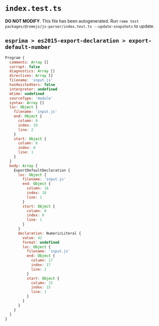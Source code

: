 # `index.test.ts`

**DO NOT MODIFY**. This file has been autogenerated. Run `rome test packages/@romejs/js-parser/index.test.ts --update-snapshots` to update.

## `esprima > es2015-export-declaration > export-default-number`

```javascript
Program {
  comments: Array []
  corrupt: false
  diagnostics: Array []
  directives: Array []
  filename: 'input.js'
  hasHoistedVars: false
  interpreter: undefined
  mtime: undefined
  sourceType: 'module'
  syntax: Array []
  loc: Object {
    filename: 'input.js'
    end: Object {
      column: 0
      index: 19
      line: 2
    }
    start: Object {
      column: 0
      index: 0
      line: 1
    }
  }
  body: Array [
    ExportDefaultDeclaration {
      loc: Object {
        filename: 'input.js'
        end: Object {
          column: 18
          index: 18
          line: 1
        }
        start: Object {
          column: 0
          index: 0
          line: 1
        }
      }
      declaration: NumericLiteral {
        value: 42
        format: undefined
        loc: Object {
          filename: 'input.js'
          end: Object {
            column: 17
            index: 17
            line: 1
          }
          start: Object {
            column: 15
            index: 15
            line: 1
          }
        }
      }
    }
  ]
}
```
